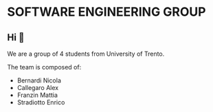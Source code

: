 # SOFTWARE ENGINEERING GROUP

## Hi :wave:

We are a group of 4 students from University of Trento.

The team is composed of:
- Bernardi Nicola
- Callegaro Alex
- Franzin Mattia
- Stradiotto Enrico

